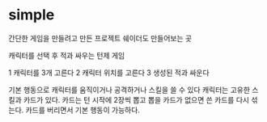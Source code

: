 # simple
간단한 게임을 만들려고 만든 프로젝트 쉐이더도 만들어보는 곳

캐릭터를 선택 후 적과 싸우는 턴제 게임

 1 캐릭터를 3개 고른다
 2 캐릭터 위치를 고른다
 3 생성된 적과 싸운다
 
 
기본 행동으로 캐릭터를 움직이거나 공격하거나 스킬을 쓸 수 있다
캐릭터는 고유한 스킬과 카드가 있다.
카드는 턴 시작에 2장씩 뽑고 뽑을 카드가 없으면 쓴 카드를 다시 섞는다.
카드를 버리면서 기본 행동이 가능하다.


